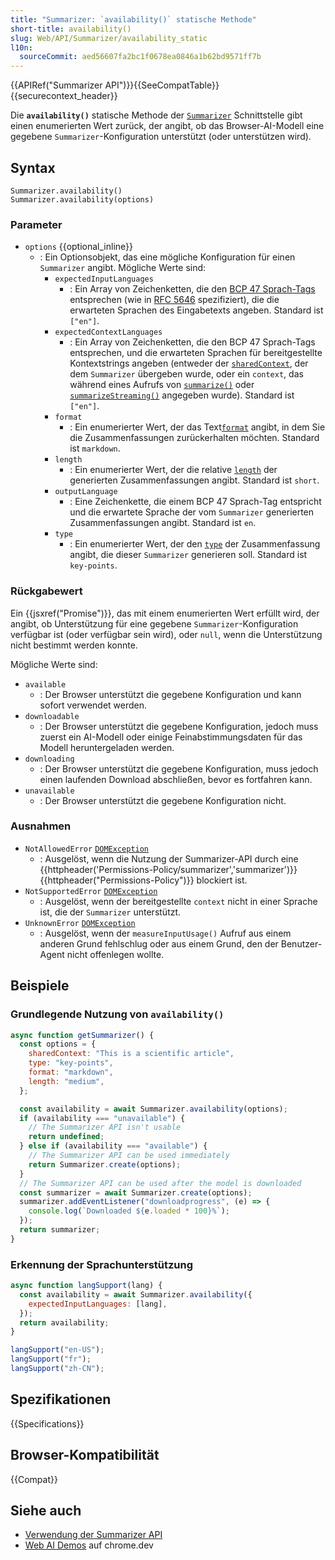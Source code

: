 ```yaml
---
title: "Summarizer: `availability()` statische Methode"
short-title: availability()
slug: Web/API/Summarizer/availability_static
l10n:
  sourceCommit: aed56607fa2bc1f0678ea0846a1b62bd9571ff7b
---
```


{{APIRef("Summarizer API")}}{{SeeCompatTable}}{{securecontext_header}}

Die **`availability()`** statische Methode der [`Summarizer`](/de/docs/Web/API/Summarizer) Schnittstelle gibt einen enumerierten Wert zurück, der angibt, ob das Browser-AI-Modell eine gegebene `Summarizer`-Konfiguration unterstützt (oder unterstützen wird).

## Syntax

```js-nolint
Summarizer.availability()
Summarizer.availability(options)
```

### Parameter

- `options` {{optional_inline}}
  - : Ein Optionsobjekt, das eine mögliche Konfiguration für einen `Summarizer` angibt. Mögliche Werte sind:
    - `expectedInputLanguages`
      - : Ein Array von Zeichenketten, die den [BCP 47 Sprach-Tags](https://en.wikipedia.org/wiki/IETF_language_tag#List_of_common_primary_language_subtags) entsprechen (wie in [RFC 5646](https://datatracker.ietf.org/doc/html/rfc5646) spezifiziert), die die erwarteten Sprachen des Eingabetexts angeben. Standard ist `["en"]`.
    - `expectedContextLanguages`
      - : Ein Array von Zeichenketten, die den BCP 47 Sprach-Tags entsprechen, und die erwarteten Sprachen für bereitgestellte Kontextstrings angeben (entweder der [`sharedContext`](/de/docs/Web/API/Summarizer/create_static#sharedcontext), der dem `Summarizer` übergeben wurde, oder ein `context`, das während eines Aufrufs von [`summarize()`](/de/docs/Web/API/Summarizer/summarize) oder [`summarizeStreaming()`](/de/docs/Web/API/Summarizer/summarizeStreaming) angegeben wurde). Standard ist `["en"]`.
    - `format`
      - : Ein enumerierter Wert, der das Text[`format`](/de/docs/Web/API/Summarizer/format) angibt, in dem Sie die Zusammenfassungen zurückerhalten möchten. Standard ist `markdown`.
    - `length`
      - : Ein enumerierter Wert, der die relative [`length`](/de/docs/Web/API/Summarizer/length) der generierten Zusammenfassungen angibt. Standard ist `short`.
    - `outputLanguage`
      - : Eine Zeichenkette, die einem BCP 47 Sprach-Tag entspricht und die erwartete Sprache der vom `Summarizer` generierten Zusammenfassungen angibt. Standard ist `en`.
    - `type`
      - : Ein enumerierter Wert, der den [`type`](/de/docs/Web/API/Summarizer/type) der Zusammenfassung angibt, die dieser `Summarizer` generieren soll. Standard ist `key-points`.

### Rückgabewert

Ein {{jsxref("Promise")}}, das mit einem enumerierten Wert erfüllt wird, der angibt, ob Unterstützung für eine gegebene `Summarizer`-Konfiguration verfügbar ist (oder verfügbar sein wird), oder `null`, wenn die Unterstützung nicht bestimmt werden konnte.

Mögliche Werte sind:

- `available`
  - : Der Browser unterstützt die gegebene Konfiguration und kann sofort verwendet werden.
- `downloadable`
  - : Der Browser unterstützt die gegebene Konfiguration, jedoch muss zuerst ein AI-Modell oder einige Feinabstimmungsdaten für das Modell heruntergeladen werden.
- `downloading`
  - : Der Browser unterstützt die gegebene Konfiguration, muss jedoch einen laufenden Download abschließen, bevor es fortfahren kann.
- `unavailable`
  - : Der Browser unterstützt die gegebene Konfiguration nicht.

### Ausnahmen

- `NotAllowedError` [`DOMException`](/de/docs/Web/API/DOMException)
  - : Ausgelöst, wenn die Nutzung der Summarizer-API durch eine {{httpheader('Permissions-Policy/summarizer','summarizer')}} {{httpheader("Permissions-Policy")}} blockiert ist.
- `NotSupportedError` [`DOMException`](/de/docs/Web/API/DOMException)
  - : Ausgelöst, wenn der bereitgestellte `context` nicht in einer Sprache ist, die der `Summarizer` unterstützt.
- `UnknownError` [`DOMException`](/de/docs/Web/API/DOMException)
  - : Ausgelöst, wenn der `measureInputUsage()` Aufruf aus einem anderen Grund fehlschlug oder aus einem Grund, den der Benutzer-Agent nicht offenlegen wollte.

## Beispiele

### Grundlegende Nutzung von `availability()`

```js
async function getSummarizer() {
  const options = {
    sharedContext: "This is a scientific article",
    type: "key-points",
    format: "markdown",
    length: "medium",
  };

  const availability = await Summarizer.availability(options);
  if (availability === "unavailable") {
    // The Summarizer API isn't usable
    return undefined;
  } else if (availability === "available") {
    // The Summarizer API can be used immediately
    return Summarizer.create(options);
  }
  // The Summarizer API can be used after the model is downloaded
  const summarizer = await Summarizer.create(options);
  summarizer.addEventListener("downloadprogress", (e) => {
    console.log(`Downloaded ${e.loaded * 100}%`);
  });
  return summarizer;
}
```

### Erkennung der Sprachunterstützung

```js
async function langSupport(lang) {
  const availability = await Summarizer.availability({
    expectedInputLanguages: [lang],
  });
  return availability;
}

langSupport("en-US");
langSupport("fr");
langSupport("zh-CN");
```

## Spezifikationen

{{Specifications}}

## Browser-Kompatibilität

{{Compat}}

## Siehe auch

- [Verwendung der Summarizer API](/de/docs/Web/API/Summarizer_API/Using)
- [Web AI Demos](https://chrome.dev/web-ai-demos/) auf chrome.dev
